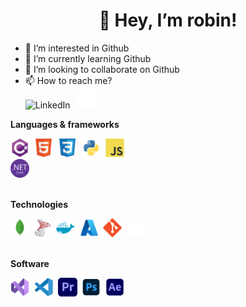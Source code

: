 <h1 align="center">👋 Hey, I’m robin!</h1>

- 👀 I’m interested in Github
- 🌱 I’m currently learning Github
- 💞️ I’m looking to collaborate on Github
- 📫 How to reach me?<br>
    <img alt="LinkedIn" title="LinkedIn" height="30" src="https://raw.githubusercontent.com/robinskoogh/devicon/master/icons/linkedin/linkedin-original.svg">&nbsp;&nbsp;
    <img alt="GitHub" title="GitHub" height="30" src="https://raw.githubusercontent.com/robinskoogh/robinskoogh/main/icons/github.svg">

**Languages & frameworks**
<div>
    <img alt="C#" title="C#" height="30" src="https://raw.githubusercontent.com/robinskoogh/robinskoogh/main/icons/csharp-original.svg">&nbsp;
    <img alt="HTML" title="HTML" height="30" src="https://raw.githubusercontent.com/robinskoogh/robinskoogh/main/icons/html5-original.svg">&nbsp;
    <img alt="CSS" title="CSS" height="30" src="https://raw.githubusercontent.com/robinskoogh/robinskoogh/main/icons/css3-original.svg">&nbsp;
    <img alt="Python" title="Python" height="30" src="https://raw.githubusercontent.com/robinskoogh/robinskoogh/main/icons/python-original.svg">&nbsp;
    <img alt="JavaScript" title="JavaScript" height="30" src="https://raw.githubusercontent.com/robinskoogh/robinskoogh/main/icons/javascript-original.svg">&nbsp;
</div>
<div>
    <img alt=".NET Core" title=".NET Core" height="30" src="https://raw.githubusercontent.com/robinskoogh/robinskoogh/main/icons/dotnetcore-original.svg">&nbsp;
</div>
<br>

**Technologies**
<div>
    <img alt="MongoDb" title="MongoDb" height="30" src="https://raw.githubusercontent.com/robinskoogh/robinskoogh/main/icons/mongodb-original.svg">&nbsp;
    <img alt="MSSQL" title="MSSQL" height="30" src="https://raw.githubusercontent.com/robinskoogh/robinskoogh/main/icons/mssql.png">&nbsp;
    <img alt="Docker" title="Docker" height="30" src="https://raw.githubusercontent.com/robinskoogh/robinskoogh/main/icons/docker-plain.svg">&nbsp;
    <img alt="Azure" title="Azure" height="30" src=https://raw.githubusercontent.com/github/explore/eaef8552d8b082ffafe2bfc8a5023d47da904aac/topics/azure/azure.png>&nbsp;
    <img alt="Git" title="Git" height="30" src="https://raw.githubusercontent.com/robinskoogh/robinskoogh/main/icons/git-original.svg">&nbsp;
    <img alt="GitHub" title="GitHub" height="30" src="https://raw.githubusercontent.com/robinskoogh/robinskoogh/main/icons/github.svg">&nbsp;
</div>
<br>

**Software**
<div>
    <img alt="Visual Studio" title="Visual Studio" height="30" src="https://raw.githubusercontent.com/robinskoogh/robinskoogh/main/icons/visual-studio.svg">&nbsp;
    <img alt="Visual Studio Code" title="Visual Studio Code" height="30" src="https://raw.githubusercontent.com/robinskoogh/robinskoogh/main/icons/vscode-original.svg">&nbsp;
    <img alt="Premiere Pro" title="Premiere Pro" height="30" src="https://raw.githubusercontent.com/robinskoogh/robinskoogh/main/icons/Premiere_Pro.svg">&nbsp;
    <img alt="Photoshop" title="Photoshop" height="30" src="https://raw.githubusercontent.com/robinskoogh/robinskoogh/main/icons/photoshop.png">&nbsp;
    <img alt="After Effects" title="After Effects" height="30" src="https://raw.githubusercontent.com/robinskoogh/robinskoogh/main/icons/after-effects.png">&nbsp;
</div>



<!---
robinskoogh/robinskoogh is a ✨ special ✨ repository because its `README.md` (this file) appears on your GitHub profile.
You can click the Preview link to take a look at your changes.
--->
